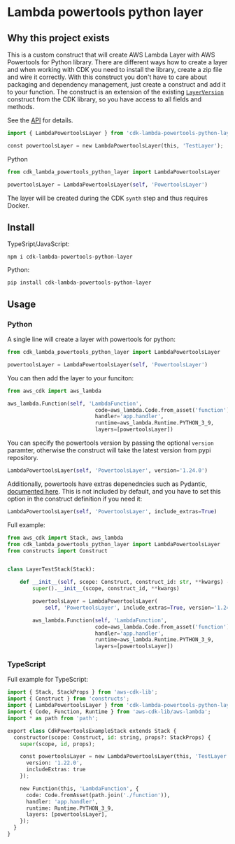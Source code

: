 # Lambda powertools python layer

## Why this project exists

This is a custom construct that will create AWS Lambda Layer with AWS Powertools for Python library. There are different
ways how to create a layer and when working with CDK you need to install the library, create a zip file and wire it
correctly. With this construct you don't have to care about packaging and dependency management, just create a construct
and add it to your function. The construct is an extension of the
existing [`LayerVersion`](https://docs.aws.amazon.com/cdk/api/v1/docs/@aws-cdk_aws-lambda.LayerVersion.html) construct
from the CDK library, so you have access to all fields and methods.

See the [API](API.md) for details.

```python
import { LambdaPowertoolsLayer } from 'cdk-lambda-powertools-python-layer';

const powertoolsLayer = new LambdaPowertoolsLayer(this, 'TestLayer');
```

Python

```python
from cdk_lambda_powertools_python_layer import LambdaPowertoolsLayer

powertoolsLayer = LambdaPowertoolsLayer(self, 'PowertoolsLayer')
```

The layer will be created during the CDK `synth` step and thus requires Docker.

## Install

TypeSript/JavaScript:

```shell
npm i cdk-lambda-powertools-python-layer
```

Python:

```shell
pip install cdk-lambda-powertools-python-layer
```

## Usage

### Python

A single line will create a layer with powertools for python:

```python
from cdk_lambda_powertools_python_layer import LambdaPowertoolsLayer

powertoolsLayer = LambdaPowertoolsLayer(self, 'PowertoolsLayer')
```

You can then add the layer to your funciton:

```python
from aws_cdk import aws_lambda

aws_lambda.Function(self, 'LambdaFunction',
                            code=aws_lambda.Code.from_asset('function'),
                            handler='app.handler',
                            runtime=aws_lambda.Runtime.PYTHON_3_9,
                            layers=[powertoolsLayer])
```

You can specify the powertools version by passing the optional `version` paramter, otherwise the construct will take the
latest version from pypi repository.

```python
LambdaPowertoolsLayer(self, 'PowertoolsLayer', version='1.24.0')
```

Additionally, powertools have extras depenedncies such as
Pydantic, [documented here](https://awslabs.github.io/aws-lambda-powertools-python/latest/#lambda-layer). This is not
included by default, and you have to set this option in the construct definition if you need it:

```python
LambdaPowertoolsLayer(self, 'PowertoolsLayer', include_extras=True)
```

Full example:

```python
from aws_cdk import Stack, aws_lambda
from cdk_lambda_powertools_python_layer import LambdaPowertoolsLayer
from constructs import Construct


class LayerTestStack(Stack):

    def __init__(self, scope: Construct, construct_id: str, **kwargs) -> None:
        super().__init__(scope, construct_id, **kwargs)

        powertoolsLayer = LambdaPowertoolsLayer(
            self, 'PowertoolsLayer', include_extras=True, version='1.24.0')

        aws_lambda.Function(self, 'LambdaFunction',
                            code=aws_lambda.Code.from_asset('function'),
                            handler='app.handler',
                            runtime=aws_lambda.Runtime.PYTHON_3_9,
                            layers=[powertoolsLayer])

```

### TypeScript

Full example for TypeScript:

```python
import { Stack, StackProps } from 'aws-cdk-lib';
import { Construct } from 'constructs';
import { LambdaPowertoolsLayer } from 'cdk-lambda-powertools-python-layer';
import { Code, Function, Runtime } from 'aws-cdk-lib/aws-lambda';
import * as path from 'path';

export class CdkPowertoolsExampleStack extends Stack {
  constructor(scope: Construct, id: string, props?: StackProps) {
    super(scope, id, props);

    const powertoolsLayer = new LambdaPowertoolsLayer(this, 'TestLayer', {
      version: '1.22.0',
      includeExtras: true
    });

    new Function(this, 'LambdaFunction', {
      code: Code.fromAsset(path.join('./function')),
      handler: 'app.handler',
      runtime: Runtime.PYTHON_3_9,
      layers: [powertoolsLayer],
    });
  }
}
```

